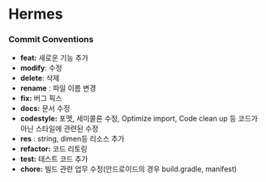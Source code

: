 # Hermes


### Commit Conventions
- **feat:** 새로운 기능 추가
- **modify**: 수정
- **delete**: 삭제
- **rename** : 파일 이름 변경
- **fix:** 버그 픽스
- **docs:** 문서 수정
- **codestyle:** 포맷, 세미콜론 수정, Optimize import, Code clean up 등 코드가 아닌 스타일에 관련된 수정
- **res** : string, dimen등 리소스 추가
- **refactor:** 코드 리토링
- **test:** 테스트 코드 추가
- **chore:** 빌드 관련 업무 수정(안드로이드의 경우 build.gradle, manifest)
